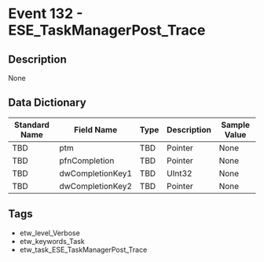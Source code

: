 # Event 132 - ESE_TaskManagerPost_Trace

## Description
None

## Data Dictionary
|Standard Name|Field Name|Type|Description|Sample Value|
|---|---|---|---|---|
|TBD|ptm|TBD|Pointer|None|None|
|TBD|pfnCompletion|TBD|Pointer|None|None|
|TBD|dwCompletionKey1|TBD|UInt32|None|None|
|TBD|dwCompletionKey2|TBD|Pointer|None|None|

## Tags
* etw_level_Verbose
* etw_keywords_Task
* etw_task_ESE_TaskManagerPost_Trace